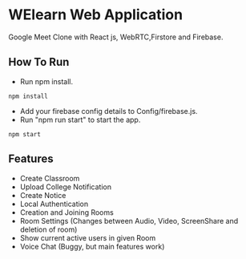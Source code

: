 # WElearn Web Application
Google Meet Clone with React js, WebRTC,Firstore and Firebase.

## How To Run 
* Run npm install. 

`npm install`
* Add your firebase config details to Config/firebase.js. 
* Run "npm run start" to start the app. 

`npm start`

## Features 
* Create Classroom 
* Upload College Notification
* Create Notice
* Local Authentication 
* Creation and Joining Rooms 
* Room Settings (Changes between Audio, Video, ScreenShare and deletion of room)
* Show current active users in given Room 
* Voice Chat (Buggy, but main features work) 



